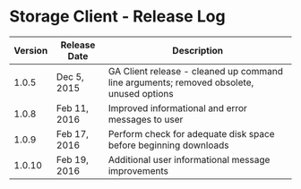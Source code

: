 # Storage Client - Release Log

 Version | Release Date | Description 
 --- | --- | --- 
1.0.5 | Dec 5, 2015 | GA Client release - cleaned up command line arguments; removed obsolete, unused options
1.0.8 | Feb 11, 2016 | Improved informational and error messages to user
1.0.9 | Feb 17, 2016 | Perform check for adequate disk space before beginning downloads 
1.0.10 | Feb 19, 2016 | Additional user informational message improvements


